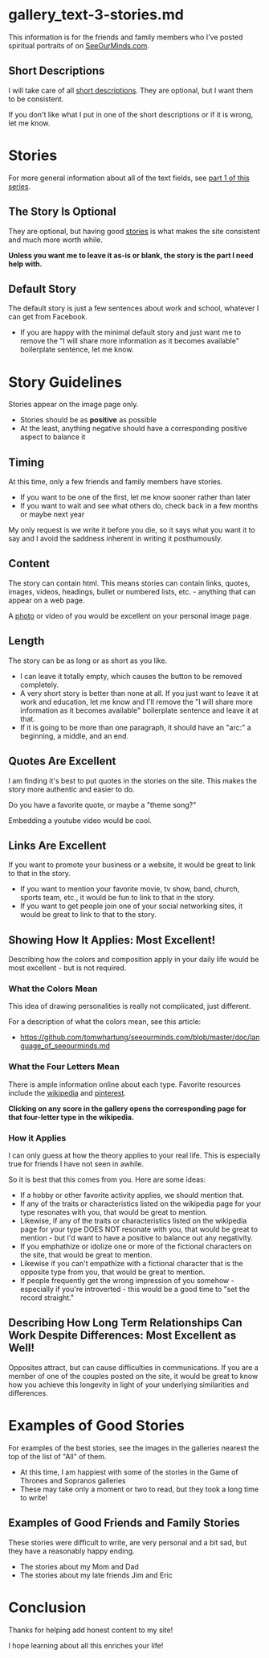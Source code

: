 
# gallery_text-3-stories.md

This information is for the friends and family members who I've posted spiritual portraits of on [SeeOurMinds.com](https://SeeOurMinds.com/).

## Short Descriptions

I will take care of all [short descriptions](https://github.com/tomwhartung/seeourminds.com/blob/master/doc/gallery_text-2-short_fields.md).
They are optional, but I want them to be consistent.

If you don't like what I put in one of the short descriptions or if it is wrong, let me know.

# Stories

For more general information about all of the text fields,
see [part 1 of this series](https://github.com/tomwhartung/seeourminds.com/blob/master/doc/gallery_text-1-general.md).

## The Story Is Optional

They are optional, but having good [stories](https://www.youtube.com/watch?v=AP9nassRt2Y) is
what makes the site consistent and much more worth while.

**Unless you want me to leave it as-is or blank, the story is the part I need help with.**

## Default Story

The default story is just a few sentences about work and school, whatever I can get from Facebook.

- If you are happy with the minimal default story and just want me to remove the "I will share more information as it becomes available" boilerplate sentence, let me know.

# Story Guidelines

Stories appear on the image page only.

- Stories should be as **positive** as possible
- At the least, anything negative should have a corresponding positive aspect to balance it

## Timing

At this time, only a few friends and family members have stories.

- If you want to be one of the first, let me know sooner rather than later
- If you want to wait and see what others do, check back in a few months or maybe next year

My only request is we write it before you die, so it says what you want it to say
and I avoid the saddness inherent in writing it posthumously.

## Content

The story can contain html.  This means stories can contain links, quotes, images, videos, headings, bullet or
numbered lists, etc. - anything that can appear on a web page.

A [photo](https://www.seeourminds.com/static/content/images/meat_portraits/Tom_Hartung-headshot-color.jpg) or
video of you would be excellent on your personal image page.

## Length

The story can be as long or as short as you like.

- I can leave it totally empty, which causes the button to be removed completely.
- A very short story is better than none at all.  If you just want to leave it at work and education, let me know and I'll remove the "I will share more information as it becomes available" boilerplate sentence and leave it at that.
- If it is going to be more than one paragraph, it should have an "arc:" a beginning, a middle, and an end.

## Quotes Are Excellent

I am finding it's best to put quotes in the stories on the site.  This makes the story more authentic and easier to do.

Do you have a favorite quote, or maybe a "theme song?"

Embedding a youtube video would be cool.

## Links Are Excellent

If you want to promote your business or a website, it would be great to link to that in the story.

- If you want to mention your favorite movie, tv show, band, church, sports team, etc., it would be fun to link to that in the story.
- If you want to get people join one of your social networking sites, it would be great to link to that to the story.

## Showing How It Applies: Most Excellent!

Describing how the colors and composition apply in your daily life would be most excellent - but is not required.

### What the Colors Mean

This idea of drawing personalities is really not complicated, just different.

For a description of what the colors mean, see this article:

- https://github.com/tomwhartung/seeourminds.com/blob/master/doc/language_of_seeourminds.md

### What the Four Letters Mean

There is ample information online about each type.
Favorite resources include the [wikipedia](https://en.wikipedia.org/wiki/Main_Page) and [pinterest](https://www.pinterest.com).

**Clicking on any score in the gallery opens the corresponding page for that four-letter type in the wikipedia.**

### How it Applies

I can only guess at how the theory applies to your real life.
This is especially true for friends I have not seen in awhile.

So it is best that this comes from you.
Here are some ideas:

- If a hobby or other favorite activity applies, we should mention that.
- If any of the traits or characteristics listed on the wikipedia page for your type resonates with you, that would be great to mention.
- Likewise, if any of the traits or characteristics listed on the wikipedia page for your type DOES NOT resonate with you, that would be great to mention - but I'd want to have a positive to balance out any negativity.
- If you emphathize or idolize one or more of the fictional characters on the site, that would be great to mention.
- Likewise if you can't empathize with a fictional character that is the opposite type from you, that would be great to mention.
- If people frequently get the wrong impression of you somehow - especially if you're introverted - this would be a good time to "set the record straight."

## Describing How Long Term Relationships Can Work Despite Differences: Most Excellent as Well!

Opposites attract, but can cause difficulties in communications.
If you are a member of one of the couples posted on the site, it would be great to know how you achieve this longevity
in light of your underlying similarities and differences.

# Examples of Good Stories

For examples of the best stories, see the images in the galleries nearest the top of the list of "All" of them.

- At this time, I am happiest with some of the stories in the Game of Thrones and Sopranos galleries
- These may take only a moment or two to read, but they took a long time to write!

## Examples of Good Friends and Family Stories

These stories were difficult to write, are very personal and a bit sad, but they have a reasonably happy ending.

- The stories about my Mom and Dad
- The stories about my late friends Jim and Eric

# Conclusion

Thanks for helping add honest content to my site!

I hope learning about all this enriches your life!

